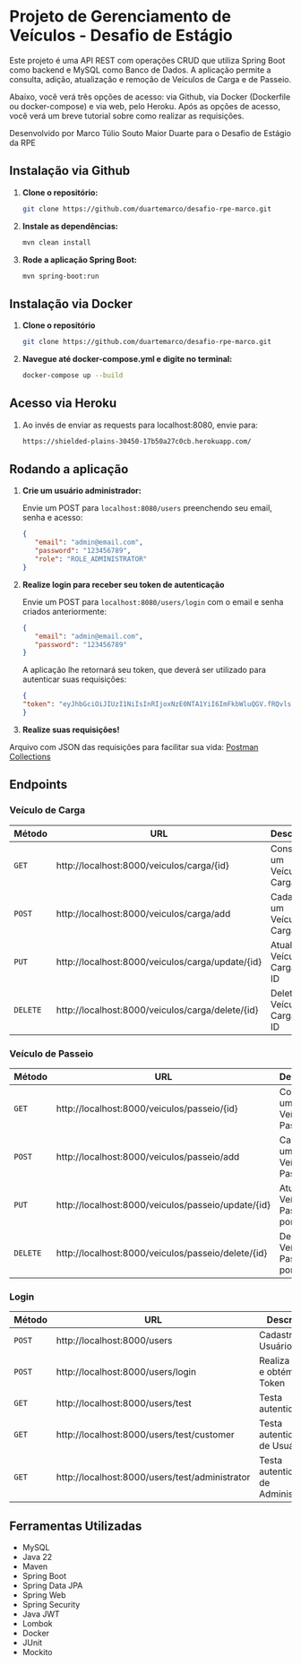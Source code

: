 # Projeto de Gerenciamento de Veículos - Desafio de Estágio

Este projeto é uma API REST com operações CRUD que utiliza Spring Boot como backend e MySQL como Banco de Dados.
A aplicação permite a consulta, adição, atualização e remoção de Veículos de Carga e de Passeio.

Abaixo, você verá três opções de acesso: via Github, via Docker (Dockerfile ou docker-compose) e via web, pelo Heroku.
Após as opções de acesso, você verá um breve tutorial sobre como realizar as requisições.

Desenvolvido por Marco Túlio Souto Maior Duarte para o Desafio de Estágio da RPE
## Instalação via Github
1. **Clone o repositório:**

   ```bash
   git clone https://github.com/duartemarco/desafio-rpe-marco.git
    ```

2. **Instale as dependências:**

    ```bash
    mvn clean install
    ```

3. **Rode a aplicação Spring Boot:**

    ```bash
    mvn spring-boot:run
    ```
   
## Instalação via Docker
1. **Clone o repositório**

   ```bash
   git clone https://github.com/duartemarco/desafio-rpe-marco.git
    ```
2. **Navegue até docker-compose.yml e digite no terminal:**
    ```bash
    docker-compose up --build
    ```

## Acesso via Heroku
1. Ao invés de enviar as requests para localhost:8080, envie para:

   ```bash
   https://shielded-plains-30450-17b50a27c0cb.herokuapp.com/
   ```

## Rodando a aplicação

1. **Crie um usuário administrador:**

   Envie um POST para `localhost:8080/users` preenchendo seu email, senha e acesso:

    ```json
    {
       "email": "admin@email.com",
       "password": "123456789",
       "role": "ROLE_ADMINISTRATOR"
    }
    ```
   
2. **Realize login para receber seu token de autenticação**

    Envie um POST para `localhost:8080/users/login` com o email e senha criados anteriormente:

    ```json
    {
       "email": "admin@email.com",
       "password": "123456789"
    }
    ```
   A aplicação lhe retornará seu token, que deverá ser utilizado para autenticar suas requisições:
    ```json
   {
    "token": "eyJhbGciOiJIUzI1NiIsInRIjoxNzE0NTA1YiI6ImFkbWluQGV.fRQvlsLMBGGpyh8gu7vxngPvBIwljTOdp0sKtI4O2Xg"
    }
   ```
   
3. **Realize suas requisições!**

Arquivo com JSON das requisições para facilitar sua vida: [Postman Collections](https://drive.google.com/drive/folders/1MdN-iK5L2yQuVj-lvWh-a8hV2yZrtJMr?usp=sharing)

## Endpoints

### Veículo de Carga

| Método   | URL                                              | Descrição                        |
|----------|--------------------------------------------------|----------------------------------|
| `GET`    | http://localhost:8000/veiculos/carga/{id}        | Consulta um Veículo de Carga     |
| `POST`   | http://localhost:8000/veiculos/carga/add         | Cadastra um Veículo de Carga     |
| `PUT`    | http://localhost:8000/veiculos/carga/update/{id} | Atualiza Veículo de Carga por ID |
| `DELETE` | http://localhost:8000/veiculos/carga/delete/{id} | Deleta Veículo de Carga por ID   |

### Veículo de Passeio

| Método   | URL                                                | Descrição                          |
|----------|----------------------------------------------------|------------------------------------|
| `GET`    | http://localhost:8000/veiculos/passeio/{id}        | Consulta um Veículo de Passeio     |
| `POST`   | http://localhost:8000/veiculos/passeio/add         | Cadastra um Veículo de Passeio     |
| `PUT`    | http://localhost:8000/veiculos/passeio/update/{id} | Atualiza Veículo de Passeio por ID |
| `DELETE` | http://localhost:8000/veiculos/passeio/delete/{id} | Deleta Veículo de Passeio por ID   |

### Login

| Método | URL                                            | Descrição                           |
|--------|------------------------------------------------|-------------------------------------|
| `POST` | http://localhost:8000/users                    | Cadastra Usuário                    |
| `POST` | http://localhost:8000/users/login              | Realiza login e obtém Token         |
| `GET`  | http://localhost:8000/users/test               | Testa autenticação                  |
| `GET`  | http://localhost:8000/users/test/customer      | Testa autenticação de Usuário       |
| `GET`  | http://localhost:8000/users/test/administrator | Testa autenticação de Administrador |

## Ferramentas Utilizadas
* MySQL
* Java 22
* Maven
* Spring Boot
* Spring Data JPA
* Spring Web
* Spring Security
* Java JWT
* Lombok
* Docker
* JUnit
* Mockito